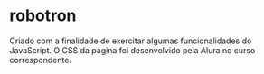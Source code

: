 # robotron
Criado com a finalidade de exercitar algumas funcionalidades do JavaScript.
O CSS da página foi desenvolvido pela Alura no curso correspondente.
